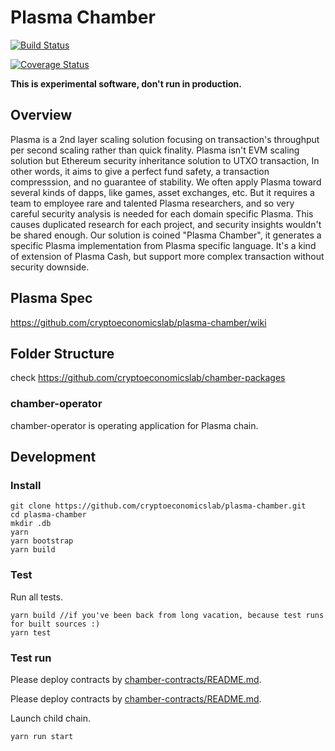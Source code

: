 # Plasma Chamber

[![Build Status](https://travis-ci.org/cryptoeconomicslab/plasma-chamber.svg?branch=master)](https://travis-ci.org/cryptoeconomicslab/plasma-chamber)

[![Coverage Status](https://coveralls.io/repos/github/cryptoeconomicslab/plasma-chamber/badge.svg?branch=master)](https://coveralls.io/github/cryptoeconomicslab/plasma-chamber?branch=master)

**This is experimental software, don't run in production.**

## Overview

Plasma is a 2nd layer scaling solution focusing on transaction's throughput per second scaling rather than quick finality. Plasma isn't EVM scaling solution but Ethereum security inheritance solution to UTXO transaction, In other words, it aims to give a perfect fund safety, a transaction compresssion, and no guarantee of stability. We often apply Plasma toward several kinds of dapps, like games, asset exchanges, etc. But it requires a team to employee rare and talented Plasma researchers, and so very careful security analysis is needed for each domain specific Plasma. This causes duplicated research for each project, and security insights wouldn't be shared enough. Our solution is coined "Plasma Chamber", it generates a specific Plasma implementation from Plasma specific language. It's a kind of extension of Plasma Cash, but support more complex transaction without security downside.

## Plasma Spec

https://github.com/cryptoeconomicslab/plasma-chamber/wiki

## Folder Structure

check https://github.com/cryptoeconomicslab/chamber-packages

### chamber-operator

chamber-operator is operating application for Plasma chain.

## Development

### Install

```
git clone https://github.com/cryptoeconomicslab/plasma-chamber.git
cd plasma-chamber
mkdir .db
yarn
yarn bootstrap
yarn build
```

### Test

Run all tests.

```
yarn build //if you've been back from long vacation, because test runs for built sources :)
yarn test
```

### Test run

Please deploy contracts by [chamber-contracts/README.md](https://github.com/cryptoeconomicslab/chamber-packages/blob/master/packages/chamber-contracts/README.md).

Please deploy contracts by [chamber-contracts/README.md](https://github.com/cryptoeconomicslab/chamber-packages/blob/master/packages/chamber-contracts/README.md).

Launch child chain.

```
yarn run start
```

